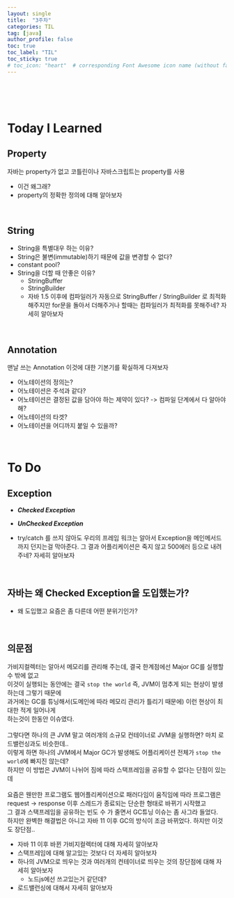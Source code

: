 ```yaml
---
layout: single
title:  "3주차"
categories: TIL
tag: [java]
author_profile: false
toc: true
toc_label: "TIL"
toc_sticky: true
# toc_icon: "heart"  # corresponding Font Awesome icon name (without fa prefix)
---
```

<br><br><br>




 
# Today I Learned

## Property
자바는 property가 없고 코틀린이나 자바스크립트는 property를 사용 
* 이건 왜그래?
* property의 정확한 정의에 대해 알아보자 

<br>

## String
* String을 특별대우 하는 이유?
* String은 불변(immutable)하기 때문에 값을 변경할 수 없다?
* constant pool?
* String을 더할 때 안좋은 이유?
	* StringBuffer
	* StringBuilder
	* 자바 1.5 이후에 컴파일러가 자동으로 StringBuffer / StringBuilder 로 최적화 해주지만 for문을 돌아서 더해주거나 할때는 컴파일러가 최적화를 못해주네? 자세히 알아보자

<br>

## Annotation
맨날 쓰는 Annotation 이것에 대한 기본기를 확실하게 다져보자
* 어노테이션의 정의는?
* 어노테이션은 주석과 같다?
* 어노테이션은 결정된 값을 담아야 하는 제약이 있다? -> 컴파일 단계에서 다 알아야해?
* 어노테이션의 타겟?
* 어노테이션을 어디까지 붙일 수 있을까?


<br>

# To Do

## Exception
* ***Checked Exception***

* ***UnChecked Exception***

* try/catch 를 쓰지 않아도 우리의 프레임 워크는 알아서 Exception을 메인메서드까지 던지는걸 막아준다. 그 결과 어플리케이션은 죽지 않고 500에러 등으로 내려주네? 자세히 알아보자

<br>

## 자바는 왜 Checked Exception을 도입했는가?
* 왜 도입했고 요즘은 좀 다른데 어떤 분위기인가?

<br>

## 의문점
가비지컬렉터는 알아서 메모리를 관리해 주는데, 결국 한계점에선 Major GC를 실행할 수 밖에 없고
<br>
이것이 실행되는 동안에는 결국 `stop the world` 즉, JVM이 멈추게 되는 현상이 발생하는데 그렇기 때문에
<br>
과거에는 GC를 튜닝해서(도메인에 따라 메모리 관리가 틀리기 때문에) 이런 현상이 최대한 적게 일어나게
<br>
하는것이 한동안 이슈였다.  
<br>
그렇다면 하나의 큰 JVM 말고 여러개의 소규모 컨테이너로 JVM을 실행하면? 마치 로드밸런싱과도 비슷한데..
<br>
이렇게 하면 하나의 JVM에서 Major GC가 발생해도 어플리케이션 전체가 `stop the world`에 빠지진 않는데?
<br>
하지만 이 방법은 JVM이 나뉘어 짐에 따라 스택프레임을 공유할 수 없다는 단점이 있는데
<br>
<br>
요즘은 웬만한 프로그램도 웹어플리케이션으로 패러다임이 움직임에 따라 프로그램은 
<br>
request -> response 이후 스레드가 종료되는 단순한 형태로 바뀌기 시작했고
<br>
그 결과 스택프레임을 공유하는 빈도 수 가 줄면서 GC튜닝 이슈는 좀 사그라 들었다.
<br>
하지만 완벽한 해결법은 아니고 자바 11 이후 GC의 방식이 조금 바뀌었다. 하지만 이것도 장단점..

* 자바 11 이후 바뀐 가비지컬렉터에 대해 자세히 알아보자
* 스택프레임에 대해 알고있는 것보다 더 자세히 알아보자
* 하나의 JVM으로 띄우는 것과 여러개의 컨테이너로 띄우는 것의 장단점에 대해 자세히 알아보자
	* 노드js에선 쓰고있는거 같던데?
* 로드밸런싱에 대해서 자세히 알아보자



<br>
